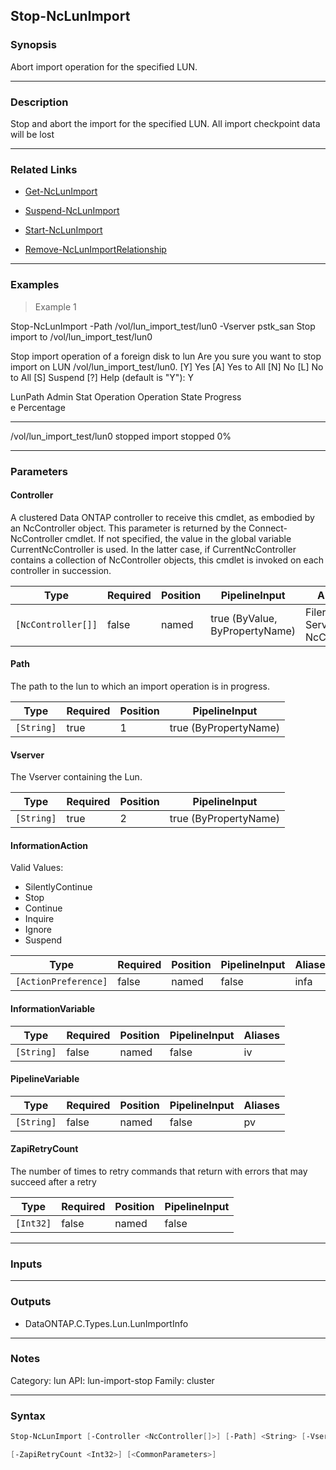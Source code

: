 Stop-NcLunImport
----------------

### Synopsis
Abort import operation for the specified LUN.

---

### Description

Stop and abort the import for the specified LUN. All import checkpoint data will be lost

---

### Related Links
* [Get-NcLunImport](Get-NcLunImport)

* [Suspend-NcLunImport](Suspend-NcLunImport)

* [Start-NcLunImport](Start-NcLunImport)

* [Remove-NcLunImportRelationship](Remove-NcLunImportRelationship)

---

### Examples
> Example 1

Stop-NcLunImport -Path /vol/lun_import_test/lun0 -Vserver pstk_san
Stop import to /vol/lun_import_test/lun0

Stop import operation of a foreign disk to lun
Are you sure you want to stop import on LUN /vol/lun_import_test/lun0.
[Y] Yes  [A] Yes to All  [N] No  [L] No to All  [S] Suspend  [?] Help (default is "Y"): Y

LunPath                             Admin Stat Operation  Operation State Progress  
                                    e                                     Percentage
-------                             ---------- ---------  --------------- ----------
/vol/lun_import_test/lun0           stopped    import     stopped                 0%

---

### Parameters
#### **Controller**
A clustered Data ONTAP controller to receive this cmdlet, as embodied by an NcController object.  This parameter is returned by the Connect-NcController cmdlet.  If not specified, the value in the global variable CurrentNcController is used.  In the latter case, if CurrentNcController contains a collection of NcController objects, this cmdlet is invoked on each controller in succession.

|Type              |Required|Position|PipelineInput                 |Aliases                          |
|------------------|--------|--------|------------------------------|---------------------------------|
|`[NcController[]]`|false   |named   |true (ByValue, ByPropertyName)|Filer<br/>Server<br/>NcController|

#### **Path**
The path to the lun to which an import operation is in progress.

|Type      |Required|Position|PipelineInput        |
|----------|--------|--------|---------------------|
|`[String]`|true    |1       |true (ByPropertyName)|

#### **Vserver**
The Vserver containing the Lun.

|Type      |Required|Position|PipelineInput        |
|----------|--------|--------|---------------------|
|`[String]`|true    |2       |true (ByPropertyName)|

#### **InformationAction**

Valid Values:

* SilentlyContinue
* Stop
* Continue
* Inquire
* Ignore
* Suspend

|Type                |Required|Position|PipelineInput|Aliases|
|--------------------|--------|--------|-------------|-------|
|`[ActionPreference]`|false   |named   |false        |infa   |

#### **InformationVariable**

|Type      |Required|Position|PipelineInput|Aliases|
|----------|--------|--------|-------------|-------|
|`[String]`|false   |named   |false        |iv     |

#### **PipelineVariable**

|Type      |Required|Position|PipelineInput|Aliases|
|----------|--------|--------|-------------|-------|
|`[String]`|false   |named   |false        |pv     |

#### **ZapiRetryCount**
The number of times to retry commands that return with errors that may succeed after a retry

|Type     |Required|Position|PipelineInput|
|---------|--------|--------|-------------|
|`[Int32]`|false   |named   |false        |

---

### Inputs

---

### Outputs
* DataONTAP.C.Types.Lun.LunImportInfo

---

### Notes
Category: lun
API: lun-import-stop
Family: cluster

---

### Syntax
```PowerShell
Stop-NcLunImport [-Controller <NcController[]>] [-Path] <String> [-Vserver] <String> [-InformationAction <ActionPreference>] [-InformationVariable <String>] [-PipelineVariable <String>] 
```
```PowerShell
[-ZapiRetryCount <Int32>] [<CommonParameters>]
```
